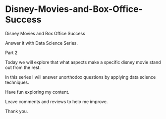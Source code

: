 # Disney-Movies-and-Box-Office-Success
Disney Movies and Box Office Success

Answer it with Data Science Series.

Part 2

Today we will explore that what aspects make a specific disney movie stand out from the rest.

In this series I will answer unorthodox questions by applying data science techniques.

Have fun exploring my content.

Leave comments and reviews to help me improve.

Thank you.
